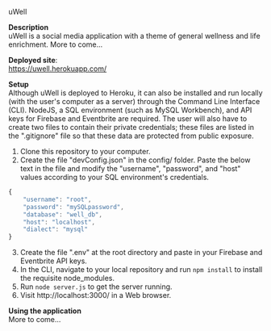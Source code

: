 uWell

**Description**<br/>
uWell is a social media application with a theme of general wellness and life enrichment. More to come...<br/>


**Deployed site**:<br/>
https://uwell.herokuapp.com/


**Setup**<br/>
Although uWell is deployed to Heroku, it can also be installed and run locally (with the user's computer as a server) through the Command Line Interface (CLI). NodeJS, a SQL environment (such as MySQL Workbench), and API keys for Firebase and Eventbrite are required. The user will also have to create two files to contain their private credentials; these files are listed in the ".gitignore" file so that these data are protected from public exposure. <br/>

1. Clone this repository to your computer. 
2. Create the file "devConfig.json" in the config/ folder. Paste the below text in the file and modify the "username", "password", and "host" values according to your SQL environment's credentials. 

```javascript
{
    "username": "root",
    "password": "mySQLpassword",
    "database": "well_db",
    "host": "localhost",
    "dialect": "mysql"
}
```

3. Create the file ".env" at the root directory and paste in your Firebase and Eventbrite API keys. 
4. In the CLI, navigate to your local repository and run `npm install` to install the requisite node_modules.
5. Run `node server.js` to get the server running. 
6. Visit http://localhost:3000/ in a Web browser. 

**Using the application**<br/>
More to come...